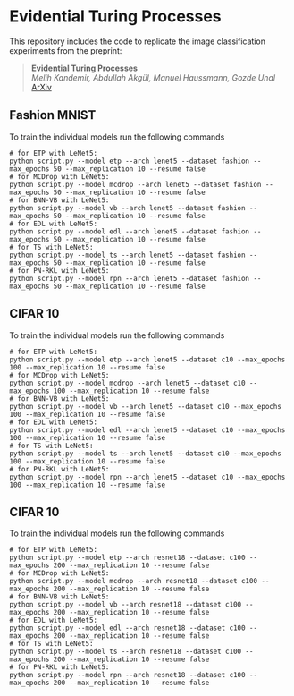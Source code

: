 # Evidential Turing Processes

This repository includes the code to replicate the image classification experiments from the preprint:

> **Evidential Turing Processes**\
> _Melih Kandemir, Abdullah Akgül, Manuel Haussmann, Gozde Unal_\
> [ArXiv](https://arxiv.org/abs/2106.01216)



## Fashion MNIST
To train the individual models run the following commands

```
# for ETP with LeNet5:
python script.py --model etp --arch lenet5 --dataset fashion --max_epochs 50 --max_replication 10 --resume false
# for MCDrop with LeNet5:
python script.py --model mcdrop --arch lenet5 --dataset fashion --max_epochs 50 --max_replication 10 --resume false
# for BNN-VB with LeNet5:
python script.py --model vb --arch lenet5 --dataset fashion --max_epochs 50 --max_replication 10 --resume false
# for EDL with LeNet5:
python script.py --model edl --arch lenet5 --dataset fashion --max_epochs 50 --max_replication 10 --resume false
# for TS with LeNet5:
python script.py --model ts --arch lenet5 --dataset fashion --max_epochs 50 --max_replication 10 --resume false
# for PN-RKL with LeNet5:
python script.py --model rpn --arch lenet5 --dataset fashion --max_epochs 50 --max_replication 10 --resume false
```

## CIFAR 10
To train the individual models run the following commands

```
# for ETP with LeNet5:
python script.py --model etp --arch lenet5 --dataset c10 --max_epochs 100 --max_replication 10 --resume false
# for MCDrop with LeNet5:
python script.py --model mcdrop --arch lenet5 --dataset c10 --max_epochs 100 --max_replication 10 --resume false
# for BNN-VB with LeNet5:
python script.py --model vb --arch lenet5 --dataset c10 --max_epochs 100 --max_replication 10 --resume false
# for EDL with LeNet5:
python script.py --model edl --arch lenet5 --dataset c10 --max_epochs 100 --max_replication 10 --resume false
# for TS with LeNet5:
python script.py --model ts --arch lenet5 --dataset c10 --max_epochs 100 --max_replication 10 --resume false
# for PN-RKL with LeNet5:
python script.py --model rpn --arch lenet5 --dataset c10 --max_epochs 100 --max_replication 10 --resume false
```

## CIFAR 10
To train the individual models run the following commands

```
# for ETP with LeNet5:
python script.py --model etp --arch resnet18 --dataset c100 --max_epochs 200 --max_replication 10 --resume false
# for MCDrop with LeNet5:
python script.py --model mcdrop --arch resnet18 --dataset c100 --max_epochs 200 --max_replication 10 --resume false
# for BNN-VB with LeNet5:
python script.py --model vb --arch resnet18 --dataset c100 --max_epochs 200 --max_replication 10 --resume false
# for EDL with LeNet5:
python script.py --model edl --arch resnet18 --dataset c100 --max_epochs 200 --max_replication 10 --resume false
# for TS with LeNet5:
python script.py --model ts --arch resnet18 --dataset c100 --max_epochs 200 --max_replication 10 --resume false
# for PN-RKL with LeNet5:
python script.py --model rpn --arch resnet18 --dataset c100 --max_epochs 200 --max_replication 10 --resume false
```

